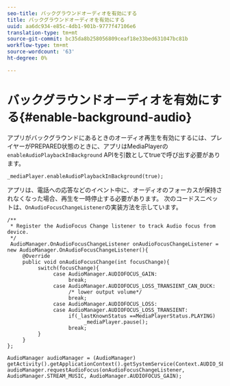 ```yaml
---
seo-title: バックグラウンドオーディオを有効にする
title: バックグラウンドオーディオを有効にする
uuid: aa6dc934-e85c-4db1-901b-9777f47106e6
translation-type: tm+mt
source-git-commit: bc35da8b258056809ceaf18e33bed631047bc81b
workflow-type: tm+mt
source-wordcount: '63'
ht-degree: 0%

---
```



# バックグラウンドオーディオを有効にする{#enable-background-audio}

アプリがバックグラウンドにあるときのオーディオ再生を有効にするには、プレイヤーがPREPARED状態のときに、アプリはMediaPlayerの`enableAudioPlaybackInBackground` APIを引数としてtrueで呼び出す必要があります。

```
_mediaPlayer.enableAudioPlaybackInBackground(true);
```

アプリは、電話への応答などのイベント中に、オーディオのフォーカスが保持されなくなった場合、再生を一時停止する必要があります。 次のコードスニペットは、`OnAudioFocusChangeListener`の実装方法を示しています。

```
/** 
 * Register the AudioFocus Change listener to track Audio focus from device. 
 */ 
 AudioManager.OnAudioFocusChangeListener onAudioFocusChangeListener = new AudioManager.OnAudioFocusChangeListener(){ 
     @Override 
     public void onAudioFocusChange(int focusChange){ 
          switch(focusChange){ 
               case AudioManager.AUDIOFOCUS_GAIN: 
                    break; 
               case AudioManager.AUDIOFOCUS_LOSS_TRANSIENT_CAN_DUCK: 
                    /* lower output volume*/ 
                    break; 
               case AudioManager.AUDIOFOCUS_LOSS: 
               case AudioManager.AUDIOFOCUS_LOSS_TRANSIENT: 
                    if(_lastKnownStatus ==MediaPlayerStatus.PLAYING) 
                         _mediaPlayer.pause(); 
                    break; 
          } 
     } 
}; 
 
AudioManager audioManager = (AudioManager) getActivity().getApplicationContext().getSystemService(Context.AUDIO_SERVICE); 
audioManager.requestAudioFocus(onAudioFocusChangeListener, AudioManager.STREAM_MUSIC, AudioManager.AUDIOFOCUS_GAIN);
```
